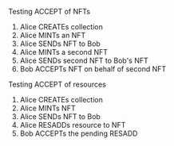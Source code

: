Testing ACCEPT of NFTs
1. Alice CREATEs collection
2. Alice MINTs an NFT
3. Alice SENDs NFT to Bob
4. Alice MINTs a second NFT
5. Alice SENDs second NFT to Bob's NFT
6. Bob ACCEPTs NFT on behalf of second NFT

Testing ACCEPT of resources
1. Alice CREATEs collection
2. Alice MINTs NFT
3. Alice SENDs NFT to Bob
4. Alice RESADDs resource to NFT
5. Bob ACCEPTs the pending RESADD